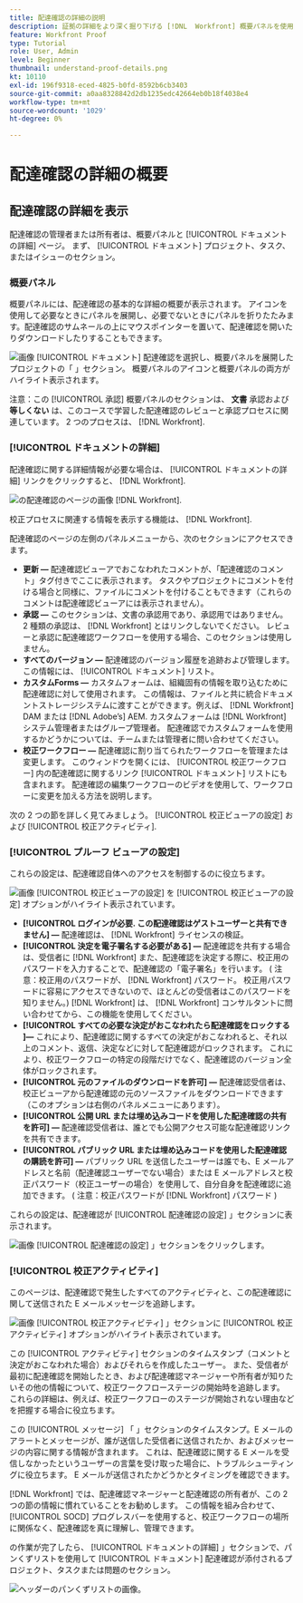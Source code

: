 ```yaml
---
title: 配達確認の詳細の説明
description: 証拠の詳細をより深く掘り下げる [!DNL  Workfront] 概要パネルを使用し、 [!UICONTROL ドキュメントの詳細] ページ。
feature: Workfront Proof
type: Tutorial
role: User, Admin
level: Beginner
thumbnail: understand-proof-details.png
kt: 10110
exl-id: 196f9318-eced-4825-b0fd-8592b6cb3403
source-git-commit: a0aa8328842d2db1235edc42664eb0b18f4038e4
workflow-type: tm+mt
source-wordcount: '1029'
ht-degree: 0%

---
```


# 配達確認の詳細の概要

## 配達確認の詳細を表示

配達確認の管理者または所有者は、概要パネルと [!UICONTROL ドキュメントの詳細] ページ。 まず、 [!UICONTROL ドキュメント] プロジェクト、タスク、またはイシューのセクション。

### 概要パネル

概要パネルには、配達確認の基本的な詳細の概要が表示されます。 アイコンを使用して必要なときにパネルを展開し、必要でないときにパネルを折りたたみます。配達確認のサムネールの上にマウスポインターを置いて、配達確認を開いたりダウンロードしたりすることもできます。

![画像 [!UICONTROL ドキュメント] 配達確認を選択し、概要パネルを展開したプロジェクトの「 」セクション。 概要パネルのアイコンと概要パネルの両方がハイライト表示されます。](assets/document-summary.png)

注意：この [!UICONTROL 承認] 概要パネルのセクションは、 **文書** 承認および **等しくない** は、このコースで学習した配達確認のレビューと承認プロセスに関連しています。 2 つのプロセスは、 [!DNL Workfront].

### [!UICONTROL ドキュメントの詳細]

配達確認に関する詳細情報が必要な場合は、 [!UICONTROL ドキュメントの詳細] リンクをクリックすると、 [!DNL Workfront].

![の配達確認のページの画像 [!DNL  Workfront].](assets/document-details.png)

校正プロセスに関連する情報を表示する機能は、 [!DNL Workfront].

配達確認のページの左側のパネルメニューから、次のセクションにアクセスできます。

* **更新 —** 配達確認ビューアでおこなわれたコメントが、「配達確認のコメント」タグ付きでここに表示されます。 タスクやプロジェクトにコメントを付ける場合と同様に、ファイルにコメントを付けることもできます（これらのコメントは配達確認ビューアには表示されません）。
* **承認 —** このセクションは、文書の承認用であり、承認用ではありません。 2 種類の承認は、 [!DNL Workfront] とはリンクしないでください。 レビューと承認に配達確認ワークフローを使用する場合、このセクションは使用しません。
* **すべてのバージョン —** 配達確認のバージョン履歴を追跡および管理します。 この情報には、 [!UICONTROL ドキュメント] リスト。
* **カスタムForms —** カスタムフォームは、組織固有の情報を取り込むために配達確認に対して使用されます。 この情報は、ファイルと共に統合ドキュメントストレージシステムに渡すことができます。例えば、 [!DNL Workfront] DAM または [!DNL Adobe’s] AEM. カスタムフォームは [!DNL Workfront] システム管理者またはグループ管理者。 配達確認でカスタムフォームを使用するかどうかについては、チームまたは管理者に問い合わせてください。
* **校正ワークフロー —** 配達確認に割り当てられたワークフローを管理または変更します。 このウィンドウを開くには、 [!UICONTROL 校正ワークフロー] 内の配達確認に関するリンク [!UICONTROL ドキュメント] リストにも含まれます。 配達確認の編集ワークフローのビデオを使用して、ワークフローに変更を加える方法を説明します。

次の 2 つの節を詳しく見てみましょう。 [!UICONTROL 校正ビューアの設定] および [!UICONTROL 校正アクティビティ].

### [!UICONTROL プルーフ ビューアの設定]

これらの設定は、配達確認自体へのアクセスを制御するのに役立ちます。

![画像 [!UICONTROL 校正ビューアの設定] を [!UICONTROL 校正ビューアの設定] オプションがハイライト表示されています。](assets/proofing-settings-on-details-page.png)

* **[!UICONTROL ログインが必要. この配達確認はゲストユーザーと共有できません] —** 配達確認は、 [!DNL Workfront] ライセンスの検証。
* **[!UICONTROL 決定を電子署名する必要がある] —** 配達確認を共有する場合は、受信者に [!DNL Workfront] また、配達確認を決定する際に、校正用のパスワードを入力することで、配達確認の「電子署名」を行います。 ( 注意：校正用のパスワードが、 [!DNL Workfront] パスワード。 校正用パスワードに容易にアクセスできないので、ほとんどの受信者はこのパスワードを知りません。) [!DNL Workfront] は、 [!DNL Workfront] コンサルタントに問い合わせてから、この機能を使用してください。
* **[!UICONTROL すべての必要な決定がおこなわれたら配達確認をロックする ]—** これにより、配達確認に関するすべての決定がおこなわれると、それ以上のコメント、返信、決定などに対して配達確認がロックされます。 これにより、校正ワークフローの特定の段階だけでなく、配達確認のバージョン全体がロックされます。
* **[!UICONTROL 元のファイルのダウンロードを許可] —** 配達確認受信者は、校正ビューアから配達確認の元のソースファイルをダウンロードできます（このオプションは右側のパネルメニューにあります）。
* **[!UICONTROL 公開 URL または埋め込みコードを使用した配達確認の共有を許可] —** 配達確認受信者は、誰とでも公開アクセス可能な配達確認リンクを共有できます。
* **[!UICONTROL パブリック URL または埋め込みコードを使用した配達確認の購読を許可] —** パブリック URL を送信したユーザーは誰でも、E メールアドレスと名前（配達確認ユーザーでない場合）または E メールアドレスと校正パスワード（校正ユーザーの場合）を使用して、自分自身を配達確認に追加できます。 ( 注意：校正パスワードが [!DNL Workfront] パスワード )

これらの設定は、配達確認が [!UICONTROL 配達確認の設定] 」セクションに表示されます。

![画像 [!UICONTROL 配達確認の設定] 」セクションをクリックします。](assets/proof-settings-on-upload-page.png)

### [!UICONTROL 校正アクティビティ]

このページは、配達確認で発生したすべてのアクティビティと、この配達確認に関して送信された E メールメッセージを追跡します。

![画像 [!UICONTROL 校正アクティビティ] 」セクションに [!UICONTROL 校正アクティビティ] オプションがハイライト表示されています。](assets/proofing-activity-in-details.png)

この [!UICONTROL アクティビティ] セクションのタイムスタンプ（コメントと決定がおこなわれた場合）およびそれらを作成したユーザー。 また、受信者が最初に配達確認を開始したとき、および配達確認マネージャーや所有者が知りたいその他の情報について、校正ワークフローステージの開始時を追跡します。 これらの詳細は、例えば、校正ワークフローのステージが開始されない理由などを把握する場合に役立ちます。

この [!UICONTROL メッセージ] 「 」セクションのタイムスタンプ。E メールのアラートとメッセージが、誰が送信した受信者に送信されたか、およびメッセージの内容に関する情報が含まれます。 これは、配達確認に関する E メールを受信しなかったというユーザーの言葉を受け取った場合に、トラブルシューティングに役立ちます。 E メールが送信されたかどうかとタイミングを確認できます。

[!DNL Workfront] では、配達確認マネージャーと配達確認の所有者が、この 2 つの節の情報に慣れていることをお勧めします。 この情報を組み合わせて、 [!UICONTROL SOCD] プログレスバーを使用すると、校正ワークフローの場所に関係なく、配達確認を真に理解し、管理できます。

の作業が完了したら、 [!UICONTROL ドキュメントの詳細] 」セクションで、パンくずリストを使用して [!UICONTROL ドキュメント] 配達確認が添付されるプロジェクト、タスクまたは問題のセクション。

![ヘッダーのパンくずリストの画像。](assets/proof-breadcrumb.png)

<!--
#### Learn more
* [!UICONTROL Document details] overview
* Add a custom form to a document
* Request document approvals
* Summary for documents overview
* View activity on a proof within [!DNL Workfront]
-->
